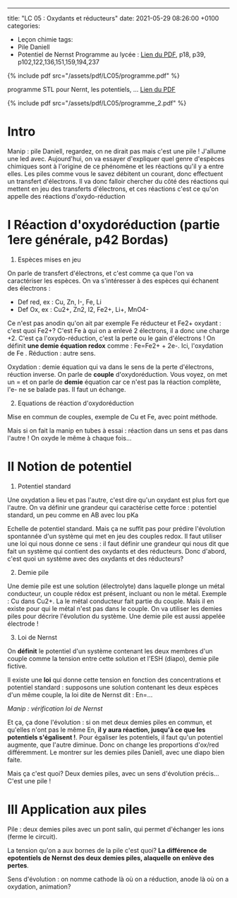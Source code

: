 ---
title: "LC 05 : Oxydants et réducteurs"
date:   2021-05-29 08:26:00 +0100
categories:
  - Leçon chimie
tags:
  - Pile Daniell
  - Potentiel de Nernst
Programme au lycée : [Lien du PDF](/assets/pdf/LC05/programme.pdf), p18, p39, p102,122,136,151,159,194,237

{% include pdf src="/assets/pdf/LC05/programme.pdf" %}

programme STL pour Nernt, les potentiels, ... [Lien du PDF](/assets/pdf/LC05/programme_2.pdf)

{% include pdf src="/assets/pdf/LC05/programme_2.pdf" %}

# Intro
Manip : pile Daniell, regardez, on ne dirait pas mais c'est une pile ! J'allume une led avec. Aujourd'hui, on va essayer d'expliquer quel genre d'espèces chimiques sont à l'origine de ce phénomène et les réactions qu'il y a entre elles. Les piles comme vous le savez débitent un courant, donc effectuent un transfert d'électrons. Il va donc falloir chercher du côté des réactions qui mettent en jeu des transferts d'électrons, et ces réactions c'est ce qu'on appelle des réactions d'oxydo-réduction

# I Réaction d'oxydoréduction (partie 1ere générale, p42 Bordas)
1) Espèces mises en jeu

On parle de transfert d'électrons, et c'est comme ça que l'on va caractériser les espèces. On va s'intéresser à des espèces qui échanent des électrons :
- Def red, ex : Cu, Zn, I-, Fe, Li
- Def Ox, ex : Cu2+, Zn2, I2, Fe2+, Li+, MnO4-

Ce n'est pas anodin qu'on ait par exemple Fe réducteur et Fe2+ oxydant : c'est quoi Fe2+? C'est Fe à qui on a enlevé 2 électrons, il a donc une charge +2. C'est ça l'oxydo-réduction, c'est la perte ou le gain d'électrons ! On définit **une demie équation redox** comme : Fe=Fe2+ + 2e-. Ici, l'oxydation de Fe . Réduction : autre sens. 

Oxydation : demie équation qui va dans le sens de la perte d'électrons, réuction inverse. On parle de **couple** d'oxydoréduction. Vous voyez, on met un = et on parle de **demie** équation car ce n'est pas la réaction complète, l'e- ne se balade pas. Il faut un échange.

2) Equations de réaction d'oxydoréduction

Mise en commun de couples, exemple de Cu et Fe, avec point méthode.

Mais si on fait la manip en tubes à essai : réaction dans un sens et pas dans l'autre ! On oxyde le même à chaque fois...

# II Notion de potentiel
1) Potentiel standard

Une oxydation a lieu et pas l'autre, c'est dire qu'un oxydant est plus fort que l'autre. On va définir une grandeur qui caractérise cette force : potentiel standard, un peu comme en AB avec lou pKa

Echelle de potentiel standard. Mais ça ne suffit pas pour prédire l'évolution spontannée d'un système qui met en jeu des couples redox. Il faut utiliser une loi qui nous donne ce sens : il faut définir une grandeur qui nous dit que fait un système qui contient des oxydants et des réducteurs. Donc d'abord, c'est quoi un système avec des oxydants et des réducteurs?

2) Demie pile

Une demie pile est une solution (électrolyte) dans laquelle plonge un métal conducteur, un couple rédox est présent, incluant ou non le métal. Exemple : Cu dans Cu2+. La le métal conducteur fait partie du couple. Mais il en existe pour qui le métal n'est pas dans le couple. On va utiliser les demies piles pour décrire l'évolution du système. Une demie pile est aussi appelée électrode !

3) Loi de Nernst

On **définit** le potentiel d'un système contenant les deux membres d'un couple comme la tension entre cette solution et l'ESH (diapo), demie pile fictive.

Il existe une **loi** qui donne cette tension en fonction des concentrations et potentiel standard : supposons une solution contenant les deux espèces d'un même couple, la loi dite de Nernst dit : En=... 

*Manip : vérification loi de Nernst*

Et ça, ça done l'évolution : si on met deux demies piles en commun, et qu'elles n'ont pas le même En, **il y aura réaction, jusqu'à ce que les potentiels s'égalisent !**.  Pour égaliser les potentiels, il faut qu'un potentiel augmente, que l'autre diminue. Donc on change les proportions d'ox/red différemment. Le montrer sur les demies piles Daniell, avec une diapo bien faite.

Mais ça c'est quoi? Deux demies piles, avec un sens d'évolution précis... C'est une pile ! 

# III Application aux piles
Pile : deux demies piles avec un pont salin, qui permet d'échanger les ions (ferme le circuit).

La tension qu'on a aux bornes de la pile c'est quoi? **La différence de epotentiels de Nernst des deux demies piles, alaquelle on enlève des pertes**.

Sens d'évolution : on nomme cathode là où on a réduction, anode là où on a oxydation, animation?
